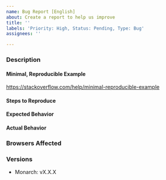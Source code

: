 ```yaml
---
name: Bug Report [English]
about: Create a report to help us improve
title: ''
labels: 'Priority: High, Status: Pending, Type: Bug'
assignees: ''

---
```


### Description

<!-- Example: `dispatch` function doesn't dispatch any message. -->

#### Minimal, Reproducible Example

<!-- Please provide a link to a minimal, reproducible example. -->

<!-- How? Please check the following link. -->

https://stackoverflow.com/help/minimal-reproducible-example

#### Steps to Reproduce

<!--
Example:

1. Import `my-element`.
2. Use it in a document.
3. Run the document.
-->

#### Expected Behavior

<!-- Example: No error is throw -->

#### Actual Behavior

<!-- Example: Error is thrown -->

### Browsers Affected

<!-- Uncomment all that you had tested against -->
<!-- Check all that apply -->

<!-- - [ ] Chrome -->
<!-- - [ ] Firefox -->
<!-- - [ ] Edge -->
<!-- - [ ] Safari 11 -->
<!-- - [ ] Safari 10 -->
<!-- - [ ] IE 11 -->

### Versions

- Monarch: vX.X.X
